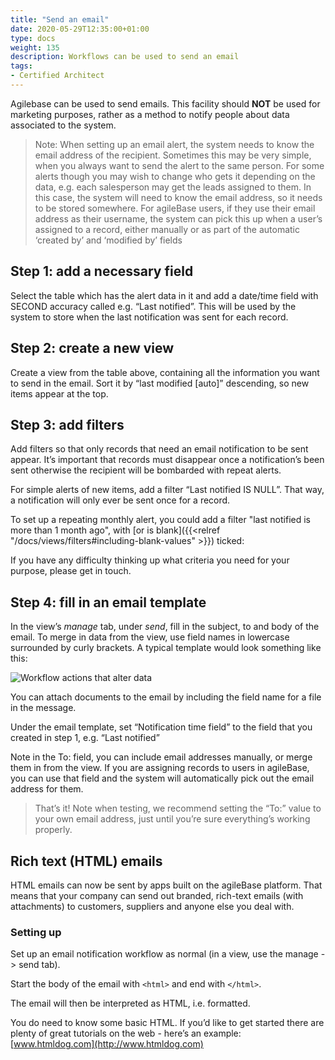 ```yaml
---
title: "Send an email"
date: 2020-05-29T12:35:00+01:00
type: docs
weight: 135
description: Workflows can be used to send an email
tags:
- Certified Architect
---
```


Agilebase can be used to send emails. This facility should **NOT** be used for marketing purposes, rather as a method to notify people about data associated to the system.

> Note: When setting up an email alert, the system needs to know the email address of the recipient. Sometimes this may be very simple, when you always want to send the alert to the same person. For some alerts though you may wish to change who gets it depending on the data, e.g. each salesperson may get the leads assigned to them. In this case, the system will need to know the email address, so it needs to be stored somewhere. For agileBase users, if they use their email address as their username, the system can pick this up when a user’s assigned to a record, either manually or as part of the automatic ‘created by’ and ‘modified by’ fields

## Step 1: add a necessary field

Select the table which has the alert data in it and add a date/time field with SECOND accuracy called e.g. “Last notified”. This will be used by the system to store when the last notification was sent for each record.

## Step 2: create a new view

Create a view from the table above, containing all the information you want to send in the email. Sort it by “last modified [auto]” descending, so new items appear at the top.

## Step 3: add filters

Add filters so that only records that need an email notification to be sent appear. It’s important that records must disappear once a notification’s been sent otherwise the recipient will be bombarded with repeat alerts.

For simple alerts of new items, add a filter “Last notified IS NULL”. That way, a notification will only ever be sent once for a record.

To set up a repeating monthly alert, you could add a filter "last notified is more than 1 month ago", with [or is blank]({{<relref "/docs/views/filters#including-blank-values" >}}) ticked:

If you have any difficulty thinking up what criteria you need for your purpose, please get in touch.

## Step 4: fill in an email template

In the view’s _manage_ tab, under _send_, fill in the subject, to and body of the email. To merge in data from the view, use field names in lowercase surrounded by curly brackets. A typical template would look something like this:
 
![Workflow actions that alter data](/send-email-new.png)

You can attach documents to the email by including the field name for a file in the message.

Under the email template, set “Notification time field” to the field that you created in step 1, e.g. “Last notified”

Note in the To: field, you can include email addresses manually, or merge them in from the view. If you are assigning records to users in agileBase, you can use that field and the system will automatically pick out the email address for them.

> That’s it! Note when testing, we recommend setting the “To:” value to your own email address, just until you’re sure everything’s working properly.

## Rich text (HTML) emails
HTML emails can now be sent by apps built on the agileBase platform.
That means that your company can send out branded, rich-text emails (with attachments) to customers, suppliers and anyone else you deal with.

### Setting up
Set up an email notification workflow as normal (in a view, use the manage -> send tab).

Start the body of the email with `<html>` and end with `</html>`.

The email will then be interpreted as HTML, i.e. formatted.

You do need to know some basic HTML. If you’d like to get started there are plenty of great tutorials on the web - here’s an example: [www.htmldog.com](http://www.htmldog.com)